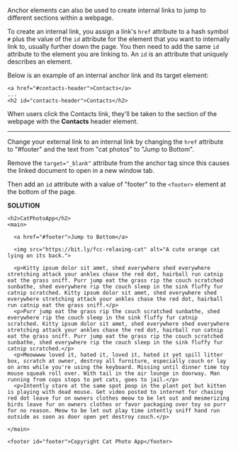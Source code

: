 Anchor elements can also be used to create internal links to jump to different sections within a webpage.

To create an internal link, you assign a link's `href` attribute to a hash symbol `#` plus the value of the `id`
attribute for the element that you want to internally link to, usually further down the page. 
You then need to add the same `id` attribute to the element you are linking to. An `id` is an attribute that uniquely describes an element.

Below is an example of an internal anchor link and its target element:
```
<a href="#contacts-header">Contacts</a>
...
<h2 id="contacts-header">Contacts</h2>
```

When users click the Contacts link, they'll be taken to the section of the webpage with the **Contacts** header element.

---

Change your external link to an internal link by changing the `href` attribute to "#footer" and the text from "cat photos" to "Jump to Bottom".

Remove the `target="_blank"` attribute from the anchor tag since this causes the linked document to open in a new window tab.

Then add an `id` attribute with a value of "footer" to the `<footer>` element at the bottom of the page.

**SOLUTION**

```
<h2>CatPhotoApp</h2>
<main>
  
  <a href="#footer">Jump to Bottom</a>
  
  <img src="https://bit.ly/fcc-relaxing-cat" alt="A cute orange cat lying on its back.">
  
  <p>Kitty ipsum dolor sit amet, shed everywhere shed everywhere stretching attack your ankles chase the red dot, hairball run catnip eat the grass sniff. Purr jump eat the grass rip the couch scratched sunbathe, shed everywhere rip the couch sleep in the sink fluffy fur catnip scratched. Kitty ipsum dolor sit amet, shed everywhere shed everywhere stretching attack your ankles chase the red dot, hairball run catnip eat the grass sniff.</p>
  <p>Purr jump eat the grass rip the couch scratched sunbathe, shed everywhere rip the couch sleep in the sink fluffy fur catnip scratched. Kitty ipsum dolor sit amet, shed everywhere shed everywhere stretching attack your ankles chase the red dot, hairball run catnip eat the grass sniff. Purr jump eat the grass rip the couch scratched sunbathe, shed everywhere rip the couch sleep in the sink fluffy fur catnip scratched.</p>
  <p>Meowwww loved it, hated it, loved it, hated it yet spill litter box, scratch at owner, destroy all furniture, especially couch or lay on arms while you're using the keyboard. Missing until dinner time toy mouse squeak roll over. With tail in the air lounge in doorway. Man running from cops stops to pet cats, goes to jail.</p>
  <p>Intently stare at the same spot poop in the plant pot but kitten is playing with dead mouse. Get video posted to internet for chasing red dot leave fur on owners clothes meow to be let out and mesmerizing birds leave fur on owners clothes or favor packaging over toy so purr for no reason. Meow to be let out play time intently sniff hand run outside as soon as door open yet destroy couch.</p>
  
</main>
  
<footer id="footer">Copyright Cat Photo App</footer>
```
